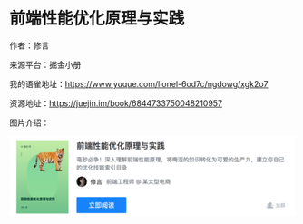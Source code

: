 # 前端性能优化原理与实践

作者：修言    

来源平台：掘金小册   

我的语雀地址：https://www.yuque.com/lionel-6od7c/ngdowg/xgk2o7

资源地址：https://juejin.im/book/6844733750048210957

图片介绍：

![](img/img1.png)

